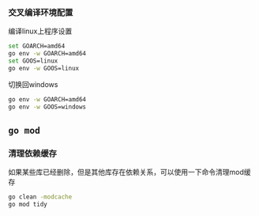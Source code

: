 

### 交叉编译环境配置

编译linux上程序设置
```bash
set GOARCH=amd64
go env -w GOARCH=amd64
set GOOS=linux
go env -w GOOS=linux
```
切换回windows

```bash
go env -w GOARCH=amd64
go env -w GOOS=windows
```


## `go mod`
### 清理依赖缓存

如果某些库已经删除，但是其他库存在依赖关系，可以使用一下命令清理mod缓存
```bash
go clean -modcache 
go mod tidy
```



